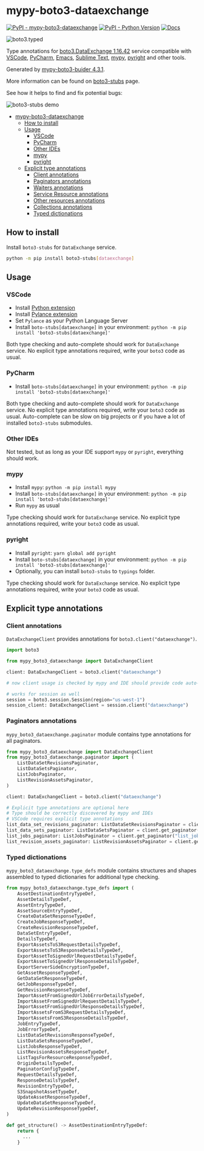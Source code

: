 # mypy-boto3-dataexchange

[![PyPI - mypy-boto3-dataexchange](https://img.shields.io/pypi/v/mypy-boto3-dataexchange.svg?color=blue)](https://pypi.org/project/mypy-boto3-dataexchange)
[![PyPI - Python Version](https://img.shields.io/pypi/pyversions/mypy-boto3-dataexchange.svg?color=blue)](https://pypi.org/project/mypy-boto3-dataexchange)
[![Docs](https://img.shields.io/readthedocs/mypy-boto3-builder.svg?color=blue)](https://mypy-boto3-builder.readthedocs.io/)

![boto3.typed](https://github.com/vemel/mypy_boto3_builder/raw/master/logo.png)

Type annotations for
[boto3.DataExchange 1.16.42](https://boto3.amazonaws.com/v1/documentation/api/1.16.42/reference/services/dataexchange.html#DataExchange) service
compatible with
[VSCode](https://code.visualstudio.com/),
[PyCharm](https://www.jetbrains.com/pycharm/),
[Emacs](https://www.gnu.org/software/emacs/),
[Sublime Text](https://www.sublimetext.com/),
[mypy](https://github.com/python/mypy),
[pyright](https://github.com/microsoft/pyright)
and other tools.

Generated by [mypy-boto3-buider 4.3.1](https://github.com/vemel/mypy_boto3_builder).

More information can be found on [boto3-stubs](https://pypi.org/project/boto3-stubs/) page.

See how it helps to find and fix potential bugs:

![boto3-stubs demo](https://github.com/vemel/mypy_boto3_builder/raw/master/demo.gif)

- [mypy-boto3-dataexchange](#mypy-boto3-dataexchange)
  - [How to install](#how-to-install)
  - [Usage](#usage)
    - [VSCode](#vscode)
    - [PyCharm](#pycharm)
    - [Other IDEs](#other-ides)
    - [mypy](#mypy)
    - [pyright](#pyright)
  - [Explicit type annotations](#explicit-type-annotations)
    - [Client annotations](#client-annotations)
    - [Paginators annotations](#paginators-annotations)
    - [Waiters annotations](#waiters-annotations)
    - [Service Resource annotations](#service-resource-annotations)
    - [Other resources annotations](#other-resources-annotations)
    - [Collections annotations](#collections-annotations)
    - [Typed dictionations](#typed-dictionations)

## How to install

Install `boto3-stubs` for `DataExchange` service.

```bash
python -m pip install boto3-stubs[dataexchange]
```

## Usage

### VSCode

- Install [Python extension](https://marketplace.visualstudio.com/items?itemName=ms-python.python)
- Install [Pylance extension](https://marketplace.visualstudio.com/items?itemName=ms-python.vscode-pylance)
- Set `Pylance` as your Python Language Server
- Install `boto-stubs[dataexchange]` in your environment: `python -m pip install 'boto3-stubs[dataexchange]'`

Both type checking and auto-complete should work for `DataExchange` service.
No explicit type annotations required, write your `boto3` code as usual.

### PyCharm

- Install `boto-stubs[dataexchange]` in your environment: `python -m pip install 'boto3-stubs[dataexchange]'`

Both type checking and auto-complete should work for `DataExchange` service.
No explicit type annotations required, write your `boto3` code as usual.
Auto-complete can be slow on big projects or if you have a lot of installed `boto3-stubs` submodules.

### Other IDEs

Not tested, but as long as your IDE support `mypy` or `pyright`, everything should work.

### mypy

- Install `mypy`: `python -m pip install mypy`
- Install `boto-stubs[dataexchange]` in your environment: `python -m pip install 'boto3-stubs[dataexchange]'`
- Run `mypy` as usual

Type checking should work for `DataExchange` service.
No explicit type annotations required, write your `boto3` code as usual.

### pyright

- Install `pyright`: `yarn global add pyright`
- Install `boto-stubs[dataexchange]` in your environment: `python -m pip install 'boto3-stubs[dataexchange]'`
- Optionally, you can install `boto3-stubs` to `typings` folder.

Type checking should work for `DataExchange` service.
No explicit type annotations required, write your `boto3` code as usual.

## Explicit type annotations

### Client annotations

`DataExchangeClient` provides annotations for `boto3.client("dataexchange")`.

```python
import boto3

from mypy_boto3_dataexchange import DataExchangeClient

client: DataExchangeClient = boto3.client("dataexchange")

# now client usage is checked by mypy and IDE should provide code auto-complete

# works for session as well
session = boto3.session.Session(region="us-west-1")
session_client: DataExchangeClient = session.client("dataexchange")
```

### Paginators annotations

`mypy_boto3_dataexchange.paginator` module contains type annotations for all paginators.

```python
from mypy_boto3_dataexchange import DataExchangeClient
from mypy_boto3_dataexchange.paginator import (
    ListDataSetRevisionsPaginator,
    ListDataSetsPaginator,
    ListJobsPaginator,
    ListRevisionAssetsPaginator,
)

client: DataExchangeClient = boto3.client("dataexchange")

# Explicit type annotations are optional here
# Type should be correctly discovered by mypy and IDEs
# VSCode requires explicit type annotations
list_data_set_revisions_paginator: ListDataSetRevisionsPaginator = client.get_paginator("list_data_set_revisions")
list_data_sets_paginator: ListDataSetsPaginator = client.get_paginator("list_data_sets")
list_jobs_paginator: ListJobsPaginator = client.get_paginator("list_jobs")
list_revision_assets_paginator: ListRevisionAssetsPaginator = client.get_paginator("list_revision_assets")
```







### Typed dictionations

`mypy_boto3_dataexchange.type_defs` module contains structures and shapes assembled
to typed dictionaries for additional type checking.

```python
from mypy_boto3_dataexchange.type_defs import (
    AssetDestinationEntryTypeDef,
    AssetDetailsTypeDef,
    AssetEntryTypeDef,
    AssetSourceEntryTypeDef,
    CreateDataSetResponseTypeDef,
    CreateJobResponseTypeDef,
    CreateRevisionResponseTypeDef,
    DataSetEntryTypeDef,
    DetailsTypeDef,
    ExportAssetsToS3RequestDetailsTypeDef,
    ExportAssetsToS3ResponseDetailsTypeDef,
    ExportAssetToSignedUrlRequestDetailsTypeDef,
    ExportAssetToSignedUrlResponseDetailsTypeDef,
    ExportServerSideEncryptionTypeDef,
    GetAssetResponseTypeDef,
    GetDataSetResponseTypeDef,
    GetJobResponseTypeDef,
    GetRevisionResponseTypeDef,
    ImportAssetFromSignedUrlJobErrorDetailsTypeDef,
    ImportAssetFromSignedUrlRequestDetailsTypeDef,
    ImportAssetFromSignedUrlResponseDetailsTypeDef,
    ImportAssetsFromS3RequestDetailsTypeDef,
    ImportAssetsFromS3ResponseDetailsTypeDef,
    JobEntryTypeDef,
    JobErrorTypeDef,
    ListDataSetRevisionsResponseTypeDef,
    ListDataSetsResponseTypeDef,
    ListJobsResponseTypeDef,
    ListRevisionAssetsResponseTypeDef,
    ListTagsForResourceResponseTypeDef,
    OriginDetailsTypeDef,
    PaginatorConfigTypeDef,
    RequestDetailsTypeDef,
    ResponseDetailsTypeDef,
    RevisionEntryTypeDef,
    S3SnapshotAssetTypeDef,
    UpdateAssetResponseTypeDef,
    UpdateDataSetResponseTypeDef,
    UpdateRevisionResponseTypeDef,
)

def get_structure() -> AssetDestinationEntryTypeDef:
    return {
      ...
    }
```
